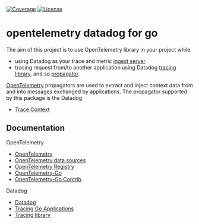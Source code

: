 [![Coverage](https://sonarcloud.io/api/project_badges/measure?project=SylvainDumas_opentelemetry-datadog-go&metric=coverage)](https://sonarcloud.io/summary/new_code?id=SylvainDumas_opentelemetry-datadog-go)
[![License](https://img.shields.io/badge/License-Apache_2.0-blue.svg)](https://opensource.org/licenses/Apache-2.0)

# opentelemetry datadog for go

The aim of this project is to use OpenTelemetry library in your project while
- using Datadog as your trace and metric [ingest server](https://docs.datadoghq.com/tracing/trace_ingestion).
- tracing request from/to another application using Datadog [tracing library](https://docs.datadoghq.com/tracing/setup_overview/setup/go?tab=containers#configuration), and so [propagator](https://github.com/DataDog/dd-trace-go/blob/v1/ddtrace/tracer/textmap.go#L127).

[OpenTelemetry](https://opentelemetry.io) propagators are used to extract and inject context data from and into messages exchanged by applications. The propagator supported by this package is the Datadog
- [Trace Context](propagators/tracecontext/README.md)

## Documentation

OpenTelemetry
- [OpenTelemetry](https://opentelemetry.io)
- [OpenTelemetry data sources](https://opentelemetry.io/docs/concepts/data-sources)
- [OpenTelemetry Registry](https://opentelemetry.io/registry)
- [OpenTelemetry-Go](https://github.com/open-telemetry/opentelemetry-go)
- [OpenTelemetry-Go Contrib](https://github.com/open-telemetry/opentelemetry-go-contrib).

Datadog
- [Datadog](https://www.datadoghq.com)
- [Tracing Go Applications](https://docs.datadoghq.com/tracing/setup/go/)
- [Tracing library](https://github.com/DataDog/dd-trace-go)

